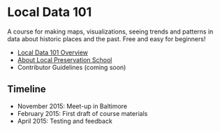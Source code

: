 # Local Data 101

A course for making maps, visualizations, seeing trends and patterns in data about historic places and the past. Free and easy for beginners!

- [Local Data 101 Overview](https://github.com/localpreservation/localdata-101/blob/master/overview.md)
- [About Local Preservation School](http://localpreservation.github.io/about/)
- Contributor Guidelines (coming soon)
 
## Timeline

- November 2015: Meet-up in Baltimore
- February 2015: First draft of course materials
- April 2015: Testing and feedback
